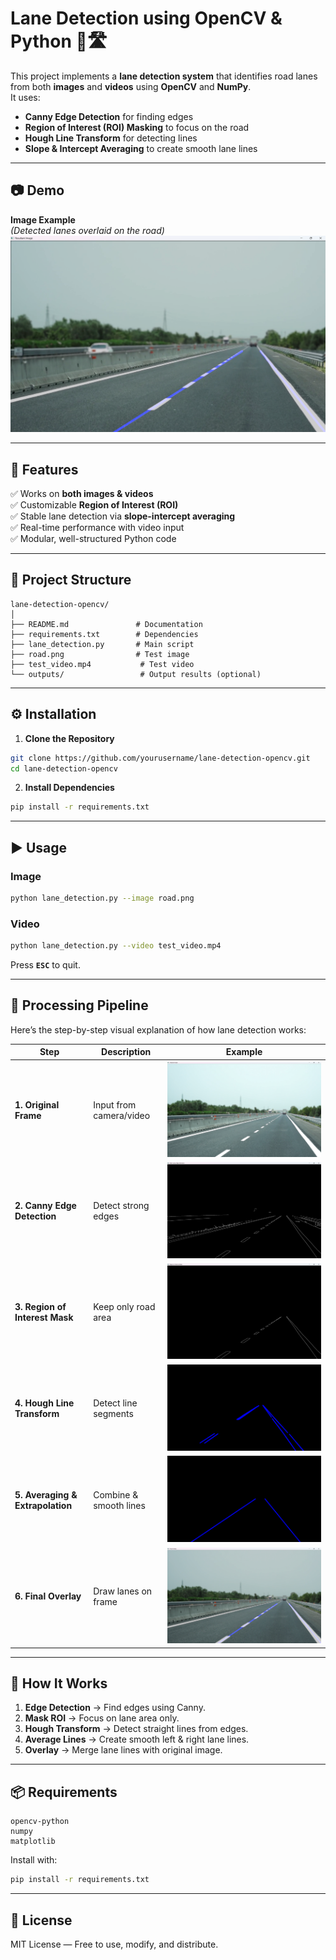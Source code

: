 # Lane Detection using OpenCV & Python 🚗🛣️

This project implements a **lane detection system** that identifies road lanes from both **images** and **videos** using **OpenCV** and **NumPy**.  
It uses:
- **Canny Edge Detection** for finding edges
- **Region of Interest (ROI) Masking** to focus on the road
- **Hough Line Transform** for detecting lines
- **Slope & Intercept Averaging** to create smooth lane lines

---

## 📷 Demo

**Image Example**  
*(Detected lanes overlaid on the road)*  
![Lane Detection Example](outputs/example.png)

---

## 🔹 Features
✅ Works on **both images & videos**  
✅ Customizable **Region of Interest (ROI)**  
✅ Stable lane detection via **slope-intercept averaging**  
✅ Real-time performance with video input  
✅ Modular, well-structured Python code  

---

## 📂 Project Structure
```
lane-detection-opencv/
│
├── README.md               # Documentation
├── requirements.txt        # Dependencies
├── lane_detection.py       # Main script
├── road.png                # Test image
├── test_video.mp4           # Test video
└── outputs/                 # Output results (optional)
```

---

## ⚙️ Installation
1. **Clone the Repository**
```bash
git clone https://github.com/yourusername/lane-detection-opencv.git
cd lane-detection-opencv
```

2. **Install Dependencies**
```bash
pip install -r requirements.txt
```

---

## ▶️ Usage
### Image
```bash
python lane_detection.py --image road.png
```

### Video
```bash
python lane_detection.py --video test_video.mp4
```
Press **`ESC`** to quit.

---

## 🔄 Processing Pipeline

Here’s the step-by-step visual explanation of how lane detection works:  

| Step | Description | Example |
|------|-------------|---------|
| **1. Original Frame** | Input from camera/video | ![Step 1](outputs/step1_original.png) |
| **2. Canny Edge Detection** | Detect strong edges | ![Step 2](outputs/step2_canny.png) |
| **3. Region of Interest Mask** | Keep only road area | ![Step 3](outputs/step3_roi.png) |
| **4. Hough Line Transform** | Detect line segments | ![Step 4](outputs/step4_hough.png) |
| **5. Averaging & Extrapolation** | Combine & smooth lines | ![Step 5](outputs/step5_average.png) |
| **6. Final Overlay** | Draw lanes on frame | ![Step 6](outputs/step6_final.png) |

---

## 🧠 How It Works
1. **Edge Detection** → Find edges using Canny.
2. **Mask ROI** → Focus on lane area only.
3. **Hough Transform** → Detect straight lines from edges.
4. **Average Lines** → Create smooth left & right lane lines.
5. **Overlay** → Merge lane lines with original image.

---

## 📦 Requirements
```
opencv-python
numpy
matplotlib
```
Install with:
```bash
pip install -r requirements.txt
```

---

## 📜 License
MIT License — Free to use, modify, and distribute.
